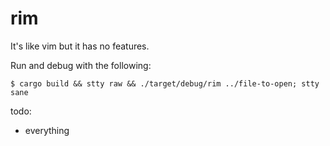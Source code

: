 # rim

It's like vim but it has no features.

Run and debug with the following:

```
$ cargo build && stty raw && ./target/debug/rim ../file-to-open; stty sane
```

todo:
* everything
